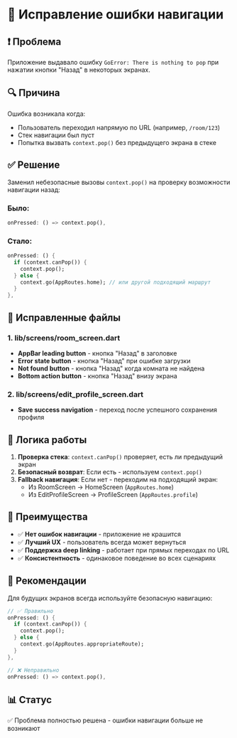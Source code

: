 # 🔧 Исправление ошибки навигации

## ❗ **Проблема**
Приложение выдавало ошибку `GoError: There is nothing to pop` при нажатии кнопки "Назад" в некоторых экранах.

## 🔍 **Причина**
Ошибка возникала когда:
- Пользователь переходил напрямую по URL (например, `/room/123`)
- Стек навигации был пуст
- Попытка вызвать `context.pop()` без предыдущего экрана в стеке

## ✅ **Решение**
Заменил небезопасные вызовы `context.pop()` на проверку возможности навигации назад:

### **Было:**
```dart
onPressed: () => context.pop(),
```

### **Стало:**
```dart
onPressed: () {
  if (context.canPop()) {
    context.pop();
  } else {
    context.go(AppRoutes.home); // или другой подходящий маршрут
  }
},
```

## 📁 **Исправленные файлы**

### **1. lib/screens/room_screen.dart**
- **AppBar leading button** - кнопка "Назад" в заголовке
- **Error state button** - кнопка "Назад" при ошибке загрузки
- **Not found button** - кнопка "Назад" когда комната не найдена  
- **Bottom action button** - кнопка "Назад" внизу экрана

### **2. lib/screens/edit_profile_screen.dart**
- **Save success navigation** - переход после успешного сохранения профиля

## 🎯 **Логика работы**

1. **Проверка стека**: `context.canPop()` проверяет, есть ли предыдущий экран
2. **Безопасный возврат**: Если есть - используем `context.pop()`
3. **Fallback навигация**: Если нет - переходим на подходящий экран:
   - Из RoomScreen → HomeScreen (`AppRoutes.home`)
   - Из EditProfileScreen → ProfileScreen (`AppRoutes.profile`)

## 🚀 **Преимущества**

- ✅ **Нет ошибок навигации** - приложение не крашится
- ✅ **Лучший UX** - пользователь всегда может вернуться
- ✅ **Поддержка deep linking** - работает при прямых переходах по URL
- ✅ **Консистентность** - одинаковое поведение во всех сценариях

## 📝 **Рекомендации**

Для будущих экранов всегда используйте безопасную навигацию:

```dart
// ✅ Правильно
onPressed: () {
  if (context.canPop()) {
    context.pop();
  } else {
    context.go(AppRoutes.appropriateRoute);
  }
},

// ❌ Неправильно
onPressed: () => context.pop(),
```

## 📊 **Статус**
✅ Проблема полностью решена - ошибки навигации больше не возникают 